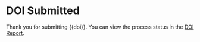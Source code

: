DOI Submitted
=============

Thank you for submitting {{doi}}.
You can view the process status in the [DOI Report]({{base_url}}/list/).

